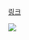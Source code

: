 [링크](https://www.acmicpc.net/problem/13244)

<img src="https://skillicons.dev/icons?i=cpp" />

```

```
